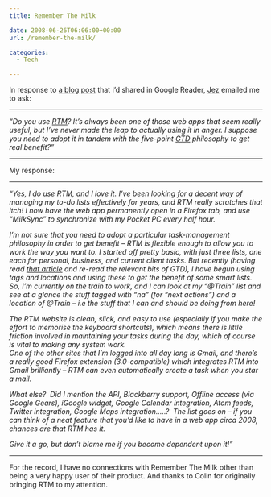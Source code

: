 ```yaml
---
title: Remember The Milk

date: 2008-06-26T06:06:00+00:00
url: /remember-the-milk/

categories:
  - Tech

---
```

In response to [a blog post][1] that I’d shared in Google Reader, [Jez][2] emailed me to ask:

* * *

_&#8220;Do you use [RTM][3]? It’s always been one of those web apps that seem really useful, but I’ve never made the leap to actually using it in anger. I suppose you need to adopt it in tandem with the five-point [GTD][4] philosophy to get real benefit?&#8221;_

* * *

My response:

* * *

_&#8220;Yes, I do use RTM, and I love it. I’ve been looking for a decent way of managing my to-do lists effectively for years, and RTM really scratches that itch! I now have the web app permanently open in a Firefox tab, and use &#8220;MilkSync&#8221; to synchronize with my Pocket PC every half hour._

_I’m not sure that you need to adopt a particular task-management philosophy in order to get benefit &#8211; RTM is flexible enough to allow you to work the way you want to. I started off pretty basic, with just three lists, one each for personal, business, and current client tasks. But recently (having read [that article][1] and re-read the relevant bits of GTD), I have begun using tags and locations and using these to get the benefit of some smart lists. So, I’m currently on the train to work, and I can look at my &#8220;@Train&#8221; list and see at a glance the stuff tagged with &#8220;na&#8221; (for &#8220;next actions&#8221;) and a location of @Train &#8211; i.e the stuff that I can and should be doing from here!_

_The RTM website is clean, slick, and easy to use (especially if you make the effort to memorise the keyboard shortcuts), which means there is little friction involved in maintaining your tasks during the day, which of course is vital to making any system work.  
One of the other sites that I’m logged into all day long is Gmail, and there’s a really good Firefox extension (3.0-compatible) which integrates RTM into Gmail brilliantly &#8211; RTM can even automatically create a task when you star a mail._

_What else?  Did I mention the API, Blackberry support, Offline access (via Google Gears), iGoogle widget, Google Calendar integration, Atom feeds, Twitter integration, Google Maps integration&#8230;..?  The list goes on &#8211; if you can think of a neat feature that you’d like to have in a web app circa 2008, chances are that RTM has it._

_Give it a go, but don’t blame me if you become dependent upon it!&#8221;_

* * *

For the record, I have no connections with Remember The Milk other than being a very happy user of their product. And thanks to Colin for originally bringing RTM to my attention.

 [1]: http://blog.rememberthemilk.com/2008/05/guest-post-advanced-gtd-with-remember.html
 [2]: http://jpg1723.blogspot.com/
 [3]: http://www.rememberthemilk.com
 [4]: http://en.wikipedia.org/wiki/Getting_Things_Done